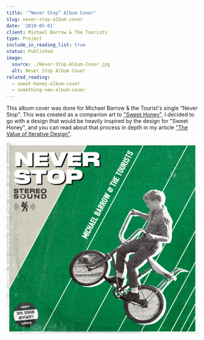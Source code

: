 ```yaml
---
title: '“Never Stop” Album Cover'
slug: never-stop-album-cover
date: '2019-05-01'
client: Michael Barrow & The Tourists
type: Project
include_in_reading_list: true
status: Published
image:
  source: ./Never-Stop-Album-Cover.jpg
  alt: Never Stop Album Cover
related_reading:
  - sweet-honey-album-cover
  - something-new-album-cover
---
```


This album cover was done for Michael Barrow & the Tourist's single "Never Stop". This was created as a companion art to ["Sweet Honey"](/projects/sweet-honey-album-cover 'The Sweet Honey album art'). I decided to go with a design that would be heavily inspired by the design for "Sweet Honey", and you can read about that process in depth in my article ["The Value of Iterative Design"](/blog/the-value-of-iterative-design 'The blog post explaining the iterations I went through to get to my final design for Sweet Honey').

![Never Stop Album Cover](./Never-Stop-Album-Cover.jpg)
